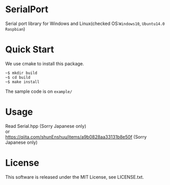 # SerialPort

Serial port library for Windows and Linux(checked OS:`Windows10`, `Ubuntu14.0` `Raspbian`)

# Quick Start

We use cmake to install this package.

```
~$ mkdir build
~$ cd build
~$ make install
```

The sample code is on `example/`

# Usage

Read Serial.hpp (Sorry Japanese only)  
or  
https://qiita.com/shunEnshuu/items/a9b0828aa33131b8e50f
(Sorry Japanese only)

# License

This software is released under the MIT License, see LICENSE.txt.
